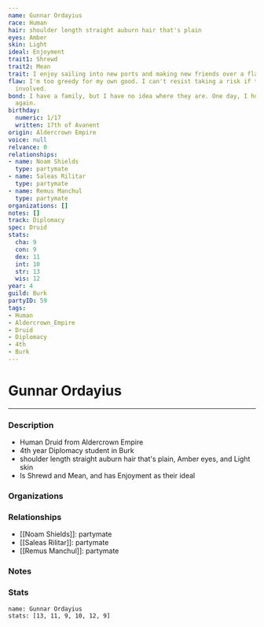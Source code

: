 ```yaml
---
name: Gunnar Ordayius
race: Human
hair: shoulder length straight auburn hair that's plain
eyes: Amber
skin: Light
ideal: Enjoyment
trait1: Shrewd
trait2: Mean
trait: I enjoy sailing into new ports and making new friends over a flagon of ale.
flaw: I'm too greedy for my own good. I can't resist taking a risk if there's money
  involved.
bond: I have a family, but I have no idea where they are. One day, I hope to see them
  again.
birthday:
  numeric: 1/17
  written: 17th of Avanent
origin: Aldercrown Empire
voice: null
relvance: 0
relationships:
- name: Noam Shields
  type: partymate
- name: Saleas Rilitar
  type: partymate
- name: Remus Manchul
  type: partymate
organizations: []
notes: []
track: Diplomacy
spec: Druid
stats:
  cha: 9
  con: 9
  dex: 11
  int: 10
  str: 13
  wis: 12
year: 4
guild: Burk
partyID: 59
tags:
- Human
- Aldercrown_Empire
- Druid
- Diplomacy
- 4th
- Burk
---
```

# Gunnar Ordayius
---
### Description
- Human Druid from Aldercrown Empire
- 4th year Diplomacy student in Burk
- shoulder length straight auburn hair that's plain, Amber eyes, and Light skin
- Is Shrewd and Mean, and has Enjoyment as their ideal

### Organizations

### Relationships
- [[Noam Shields]]: partymate
- [[Saleas Rilitar]]: partymate
- [[Remus Manchul]]: partymate

### Notes

### Stats
```statblock
name: Gunnar Ordayius
stats: [13, 11, 9, 10, 12, 9]
```